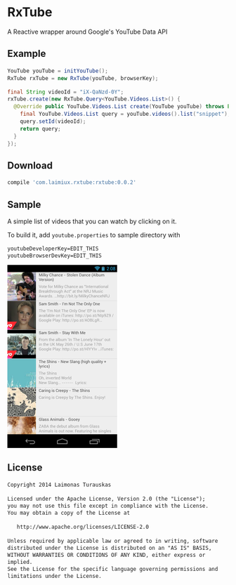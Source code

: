 RxTube
============

A Reactive wrapper around Google's YouTube Data API

Example
-
```java
YouTube youTube = initYouTube();
RxTube rxTube = new RxTube(youTube, browserKey);
```


```java
final String videoId = "iX-QaNzd-0Y";
rxTube.create(new RxTube.Query<YouTube.Videos.List>() {
  @Override public YouTube.Videos.List create(YouTube youTube) throws Exception {
    final YouTube.Videos.List query = youTube.videos().list("snippet");
    query.setId(videoId);
    return query;
  }
});
```


Download
-
```groovy
compile 'com.laimiux.rxtube:rxtube:0.0.2'
```

Sample
-

A simple list of videos that you can watch by clicking on it.

To build it, add `youtube.properties` to sample directory with
```
youtubeDeveloperKey=EDIT_THIS
youtubeBrowserDevKey=EDIT_THIS
```

![ListView](website/list.png)


License
-------

    Copyright 2014 Laimonas Turauskas

    Licensed under the Apache License, Version 2.0 (the "License");
    you may not use this file except in compliance with the License.
    You may obtain a copy of the License at

       http://www.apache.org/licenses/LICENSE-2.0

    Unless required by applicable law or agreed to in writing, software
    distributed under the License is distributed on an "AS IS" BASIS,
    WITHOUT WARRANTIES OR CONDITIONS OF ANY KIND, either express or implied.
    See the License for the specific language governing permissions and
    limitations under the License.


